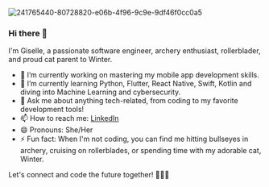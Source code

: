![241765440-80728820-e06b-4f96-9c9e-9df46f0cc0a5](https://github.com/Giselle-Mingue/Giselle-Mingue/assets/32442441/f10edd9b-cb34-41bb-85e4-1ba49a374618)

### Hi there 👋 

I'm Giselle, a passionate software engineer, archery enthusiast, rollerblader, and proud cat parent to Winter.

- 🔭 I’m currently working on mastering my mobile app development skills.
- 🌱 I’m currently learning Python, Flutter, React Native, Swift, Kotlin and diving into Machine Learning and cybersecurity.
- 💬 Ask me about anything tech-related, from coding to my favorite development tools!
- 📫 How to reach me: [LinkedIn](https://www.linkedin.com/in/giselleminguerios/)
- 😄 Pronouns: She/Her
- ⚡ Fun fact: When I'm not coding, you can find me hitting bullseyes in archery, cruising on rollerblades, or spending time with my adorable cat, Winter.

Let's connect and code the future together! 🚀📱🐾
